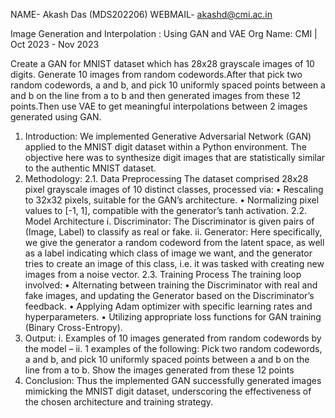 NAME- Akash Das (MDS202206)
WEBMAIL- akashd@cmi.ac.in

Image Generation and Interpolation : Using GAN and VAE
Org Name: CMI | Oct 2023 - Nov 2023

Create a GAN for MNIST dataset which has 28x28 grayscale images of 10 digits. Generate 10 images from random codewords.After that pick two random codewords, a and b, and pick 10 uniformly spaced
points between a and b on the line from a to b and then generated images from these 12 points.Then use VAE to get meaningful interpolations between 2 images generated using GAN.

1. Introduction:
We implemented Generative Adversarial Network (GAN) applied to the MNIST digit dataset within a Python environment. The objective here was to synthesize digit images that are statistically similar to the authentic MNIST dataset.
2. Methodology:
2.1. Data Preprocessing
The dataset comprised 28x28 pixel grayscale images of 10 distinct classes, processed via:
• Rescaling to 32x32 pixels, suitable for the GAN’s architecture.
• Normalizing pixel values to [-1, 1], compatible with the generator’s tanh activation.
2.2. Model Architecture
i. Discriminator: The Discriminator is given pairs of (Image, Label) to classify as real or fake.
ii. Generator: Here specifically, we give the generator a random codeword from the latent space, as well as a label indicating which class of image we want, and the generator
tries to create an image of this class, i.e. it was tasked with creating new images from a noise vector.
2.3. Training Process
The training loop involved:
• Alternating between training the Discriminator with real and fake images, and updating the Generator based on the Discriminator’s feedback.
• Applying Adam optimizer with specific learning rates and hyperparameters.
• Utilizing appropriate loss functions for GAN training (Binary Cross-Entropy).
3. Output:
i. Examples of 10 images generated from random codewords by the model –
ii. 1 examples of the following: Pick two random codewords, a and b, and pick 10 uniformly spaced points between a and b on the line from a to b. Show the images generated from these 12 points
4. Conclusion:
Thus the implemented GAN successfully generated images mimicking the MNIST digit dataset, underscoring the effectiveness of the chosen architecture and training strategy.
